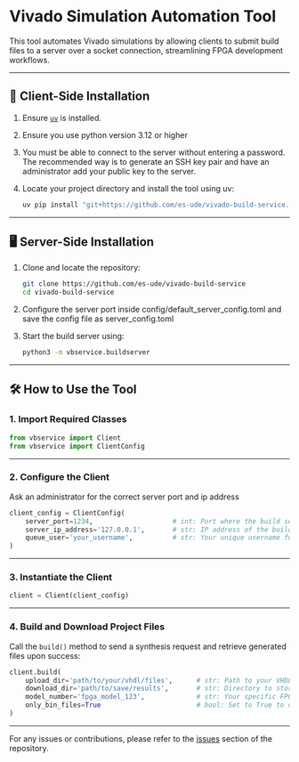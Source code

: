 # Vivado Simulation Automation Tool

This tool automates Vivado simulations by allowing clients to submit build files to a server over a socket connection, streamlining FPGA development workflows.

---

## 🔧 Client-Side Installation

1. Ensure [`uv`](https://github.com/astral-sh/uv) is installed.
2. Ensure you use python version 3.12 or higher
3. You must be able to connect to the server without entering a password.
The recommended way is to generate an SSH key pair and have an administrator add your public key to the server.
4. Locate your project directory and install the tool using uv:

   ```bash
   uv pip install "git+https://github.com/es-ude/vivado-build-service.git"
   ```

---

## 🖥️ Server-Side Installation

1. Clone and locate the repository:
   ```bash
   git clone https://github.com/es-ude/vivado-build-service
   cd vivado-build-service
   ```
2. Configure the server port inside config/default_server_config.toml and save the config file as server_config.toml

3. Start the build server using:

   ```bash
   python3 -m vbservice.buildserver
   ```

---

## 🛠️ How to Use the Tool

### 1. Import Required Classes

```python
from vbservice import Client
from vbservice import ClientConfig
```

---

### 2. Configure the Client

Ask an administrator for the correct server port and ip address

```python
client_config = ClientConfig(
    server_port=1234,                    # int: Port where the build server is running
    server_ip_address='127.0.0.1',       # str: IP address of the build server
    queue_user='your_username',          # str: Your unique username for the build queue
)
```

---

### 3. Instantiate the Client

```python
client = Client(client_config)
```

---

### 4. Build and Download Project Files

Call the `build()` method to send a synthesis request and retrieve generated files upon success:

```python
client.build(
    upload_dir='path/to/your/vhdl/files',      # str: Path to your VHDL build files
    download_dir='path/to/save/results',       # str: Directory to store the generated files
    model_number='fpga_model_123',             # str: Your specific FPGA model number
    only_bin_files=True                        # bool: Set to True to download only .bin files, logs, and reports
)
```

---

For any issues or contributions, please refer to the [issues](https://github.com/es-ude/vivado-build-service/issues) section of the repository.


